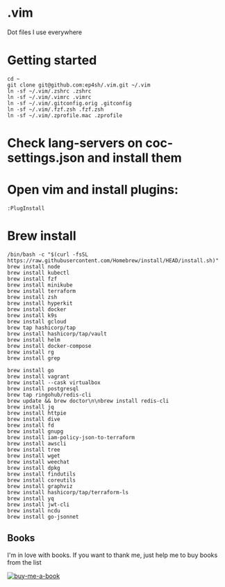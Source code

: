 # .vim
Dot files I use everywhere

# Getting started

```
cd ~
git clone git@github.com:ep4sh/.vim.git ~/.vim
ln -sf ~/.vim/.zshrc .zshrc
ln -sf ~/.vim/.vimrc .vimrc
ln -sf ~/.vim/.gitconfig.orig .gitconfig
ln -sf ~/.vim/.fzf.zsh .fzf.zsh
ln -sf ~/.vim/.zprofile.mac .zprofile
```

# Check lang-servers on coc-settings.json and install them

# Open vim and install plugins:
```
:PlugInstall
```

# Brew install
```
/bin/bash -c "$(curl -fsSL https://raw.githubusercontent.com/Homebrew/install/HEAD/install.sh)"
brew install node
brew install kubectl
brew install fzf
brew install minikube
brew install terraform
brew install zsh
brew install hyperkit
brew install docker
brew install k9s
brew install gcloud
brew tap hashicorp/tap
brew install hashicorp/tap/vault
brew install helm
brew install docker-compose
brew install rg
brew install grep

brew install go
brew install vagrant
brew install --cask virtualbox
brew install postgresql
brew tap ringohub/redis-cli
brew update && brew doctor\n\nbrew install redis-cli
brew install jq
brew install httpie
brew install dive
brew install fd
brew install gnupg
brew install iam-policy-json-to-terraform
brew install awscli
brew install tree
brew install wget
brew install weechat
brew install dpkg
brew install findutils
brew install coreutils
brew install graphviz
brew install hashicorp/tap/terraform-ls
brew install yq
brew install jwt-cli
brew install ncdu
brew install go-jsonnet
```

## Books
I'm in love with books. If you want to thank me, just help me to buy books from the list

[![buy-me-a-book](https://img.shields.io/badge/Amazon-Buy%20me%20a%20book-important)](https://www.amazon.com/hz/wishlist/ls/3NSSXQK5CTS8N?ref_=wl_share)

